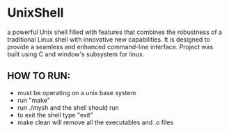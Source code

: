 # UnixShell

a powerful Unix shell filled with features that combines the robustness of a traditional Linux shell with innovative new capabilities. It is designed to provide a seamless and enhanced command-line interface. Project was built using C and window's subsystem for linux. 

## HOW TO RUN:
- must be operating on a unix base system
- run "make"
- run ./mysh and the shell should run
- to exit the shell type "exit"
- make clean will remove all the executables and .o files
